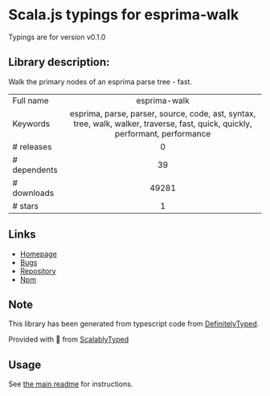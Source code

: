 
# Scala.js typings for esprima-walk

Typings are for version v0.1.0

## Library description:
Walk the primary nodes of an esprima parse tree - fast.

|                    |                 |
| ------------------ | :-------------: |
| Full name          | esprima-walk |
| Keywords           | esprima, parse, parser, source, code, ast, syntax, tree, walk, walker, traverse, fast, quick, quickly, performant, performance |
| # releases         | 0 |
| # dependents       | 39 |
| # downloads        | 49281 |
| # stars            | 1 |

## Links
- [Homepage](https://github.com/jrajav/esprima-walk)
- [Bugs](https://github.com/jrajav/esprima-walk/issues)
- [Repository](https://github.com/jrajav/esprima-walk)
- [Npm](https://www.npmjs.com/package/esprima-walk)
    


## Note
This library has been generated from typescript code from [DefinitelyTyped](https://definitelytyped.org).

Provided with :purple_heart: from [ScalablyTyped](https://github.com/oyvindberg/ScalablyTyped)

## Usage
See [the main readme](../../readme.md) for instructions.


